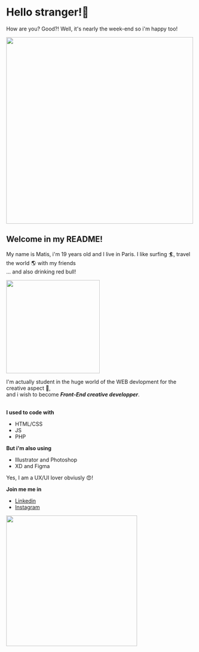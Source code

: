 # Hello stranger!:wave: 
How are you? Good?! Well, it's nearly the week-end so i'm happy too! <br>
<p align="start">
    <img align="center" width="500px" src="https://media.giphy.com/media/uL0pJDdA6fQ08/giphy.gif?cid=ecf05e47a118vqmg41j32f6nn5hab9psflu4h6kmwrgkhpcn&rid=giphy.gif&ct=g"/>
</p>

## Welcome in my README!  
My name is Matis, i'm 19 years old and I live in Paris. I like surfing :surfer:, travel the world :earth_americas: with my friends <br>
... and also drinking red bull! 
<p align="start" margin="200px">
    <img  width="250px" src="https://media.giphy.com/media/l0NwvUd7IEjn1764U/giphy.gif?cid=ecf05e47a5z89fn5uho5d3ji7cefagmeyr5oy7bkd2v7h7gk&rid=giphy.gif&ct=g"/>
</p>

I'm actually student in the huge world of the WEB devlopment for the creative aspect :money_with_wings:, <br>
and i wish to become ___Front-End creative developper___. <br><br>

__I used to code with__ 
* HTML/CSS 
* JS
* PHP 


__But i'm also using__ 

* Illustrator and Photoshop 
* XD and Figma 

Yes, I am a UX/UI lover obviusly :heart_eyes:!

__Join me me in__ 
* <a href="">Linkedin </a>
* <a href="">Instagram </a>

<p align="start" margin="200px">
    <img  width="350px" src="https://media.giphy.com/media/C7fmS6fdWfrSU/giphy.gif?cid=ecf05e472fsx9bzgi75z5wmha3mt89f6z3hnnbuhuz3nwdw8&rid=giphy.gif&ct=g"/>
</p>


<!-- <a href="https://matisdn.wordpress.com/">My Port Folio</a> 
<img width="50px" src="https://media.giphy.com/media/kyicnsZl8wJ6CBiZHo/giphy.gif"/>

 -->
